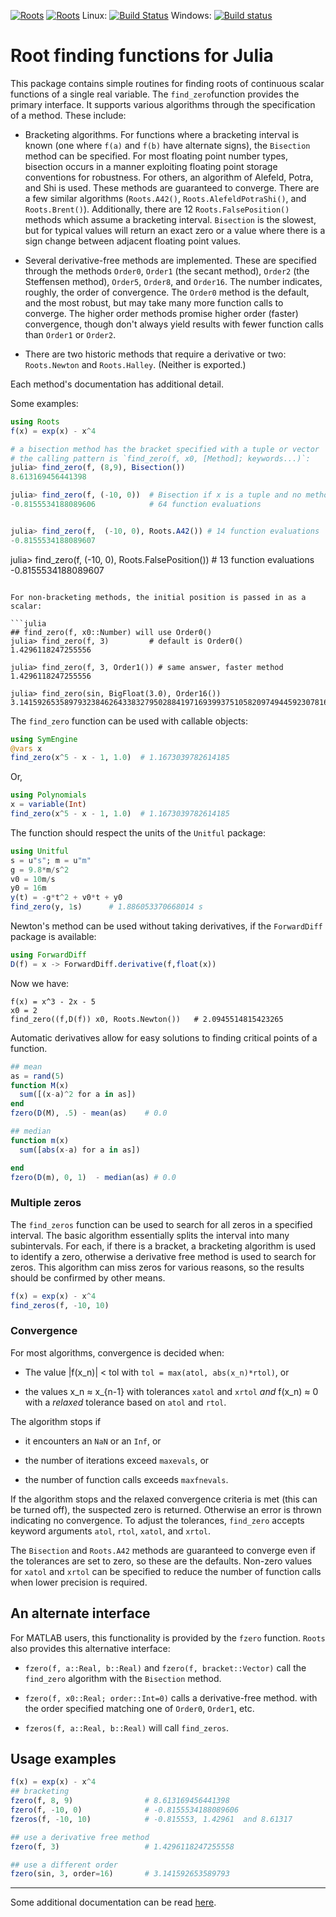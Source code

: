 [![Roots](http://pkg.julialang.org/badges/Roots_0.6.svg)](http://pkg.julialang.org/?pkg=Roots&ver=0.6)
[![Roots](http://pkg.julialang.org/badges/Roots_0.7.svg)](http://pkg.julialang.org/?pkg=Roots&ver=0.7)
Linux: [![Build Status](https://travis-ci.org/JuliaMath/Roots.jl.svg?branch=master)](https://travis-ci.org/JuliaMath/Roots.jl)
Windows: [![Build status](https://ci.appveyor.com/api/projects/status/goteuptn5kypafyl?svg=true)](https://ci.appveyor.com/project/jverzani/roots-jl)

# Root finding functions for Julia


This package contains simple routines for finding roots of continuous
scalar functions of a single real variable. The `find_zero`function provides the
primary interface. It supports various algorithms through the
specification of a method. These include:

* Bracketing algorithms. For functions where a bracketing interval is
  known (one where `f(a)` and `f(b)` have alternate signs), the
  `Bisection` method can be specified. For most floating point number
  types, bisection occurs in a manner exploiting floating point
  storage conventions for robustness. For others, an algorithm of Alefeld, Potra, and
  Shi is used. These methods are guaranteed to converge. There are a few
  similar algorithms (`Roots.A42()`, `Roots.AlefeldPotraShi()`, and `Roots.Brent()`).
  Additionally, there are 12 `Roots.FalsePosition()` methods which
  assume a bracketing interval. `Bisection` is the slowest, but for
  typical values will return an exact zero or a value where there is a
  sign change between adjacent floating point values.

* Several derivative-free methods are implemented. These are specified
  through the methods `Order0`, `Order1` (the secant method), `Order2`
  (the Steffensen method), `Order5`, `Order8`, and `Order16`. The
  number indicates, roughly, the order of convergence. The `Order0`
  method is the default, and the most robust, but may take many more
  function calls to converge. The higher order methods promise higher
  order (faster) convergence, though don't always yield results with
  fewer function calls than `Order1` or `Order2`.

* There are two historic methods that require a derivative or two:
  `Roots.Newton` and `Roots.Halley`. (Neither is exported.)

Each method's documentation has additional detail.

Some examples: 


```julia
using Roots
f(x) = exp(x) - x^4

# a bisection method has the bracket specified with a tuple or vector
# the calling pattern is `find_zero(f, x0, [Method]; keywords...)`:
julia> find_zero(f, (8,9), Bisection())
8.613169456441398

julia> find_zero(f, (-10, 0))  # Bisection if x is a tuple and no method
-0.8155534188089606            # 64 function evaluations


julia> find_zero(f,  (-10, 0), Roots.A42()) # 14 function evaluations
-0.8155534188089607
```

julia> find_zero(f, (-10, 0), Roots.FalsePosition())  # 13 function evaluations
-0.8155534188089607
```

For non-bracketing methods, the initial position is passed in as a
scalar:

```julia
## find_zero(f, x0::Number) will use Order0()
julia> find_zero(f, 3)         # default is Order0()
1.4296118247255556

julia> find_zero(f, 3, Order1()) # same answer, faster method
1.4296118247255556

julia> find_zero(sin, BigFloat(3.0), Order16())
3.141592653589793238462643383279502884197169399375105820974944592307816406286198
```


The `find_zero` function can be used with callable objects:

```julia
using SymEngine
@vars x
find_zero(x^5 - x - 1, 1.0)  # 1.1673039782614185
```

Or,

```julia
using Polynomials
x = variable(Int)
find_zero(x^5 - x - 1, 1.0)  # 1.1673039782614185
```

The function should respect the units of the `Unitful` package:

```julia
using Unitful
s = u"s"; m = u"m"
g = 9.8*m/s^2
v0 = 10m/s
y0 = 16m
y(t) = -g*t^2 + v0*t + y0
find_zero(y, 1s)      # 1.886053370668014 s
```

Newton's method can be used without taking derivatives, if the
`ForwardDiff` package is available:



```julia
using ForwardDiff
D(f) = x -> ForwardDiff.derivative(f,float(x))
```

Now we have:

```
f(x) = x^3 - 2x - 5
x0 = 2
find_zero((f,D(f)) x0, Roots.Newton())   # 2.0945514815423265
```

Automatic derivatives allow for easy solutions to finding critical
points of a function.

```julia
## mean
as = rand(5)
function M(x) 
  sum([(x-a)^2 for a in as])
end
fzero(D(M), .5) - mean(as)	  # 0.0

## median
function m(x) 
  sum([abs(x-a) for a in as])

end
fzero(D(m), 0, 1)  - median(as)	# 0.0
```

### Multiple zeros

The `find_zeros` function can be used to search for all zeros in a
specified interval. The basic algorithm essentially splits the interval into many
subintervals. For each, if there is a bracket, a bracketing algorithm
is used to identify a zero, otherwise a derivative free method is used
to search for zeros. This algorithm can miss zeros for various reasons, so the
results should be confirmed by other means.

```julia
f(x) = exp(x) - x^4
find_zeros(f, -10, 10)
```


### Convergence

For most algorithms, convergence is decided when:

* The value |f(x_n)| < tol with `tol = max(atol, abs(x_n)*rtol)`, or

* the values x_n ≈ x_{n-1} with tolerances `xatol` and `xrtol` *and*
  f(x_n) ≈ 0 with a *relaxed* tolerance based on `atol` and `rtol`.

The algorithm stops if

* it encounters an `NaN` or an `Inf`, or

* the number of iterations exceed `maxevals`, or

* the number of function calls exceeds `maxfnevals`.

If the algorithm stops and the relaxed convergence criteria is met
(this can be turned off), the suspected zero is returned. Otherwise an
error is thrown indicating no convergence. To adjust the tolerances,
`find_zero` accepts keyword arguments `atol`, `rtol`, `xatol`, and
`xrtol`.


The `Bisection` and `Roots.A42` methods are guaranteed to converge
even if the tolerances are set to zero, so these are the
defaults. Non-zero values for `xatol` and `xrtol` can be specified to
reduce the number of function calls when lower precision is required. 


## An alternate interface

For MATLAB users, this functionality is provided by the `fzero`
function. `Roots` also provides this alternative interface:


* `fzero(f, a::Real, b::Real)` and `fzero(f,
  bracket::Vector)` call the `find_zero` algorithm with the
  `Bisection` method.
  
* `fzero(f, x0::Real; order::Int=0)` calls a
  derivative-free method. with the order specified matching one of
  `Order0`, `Order1`, etc.
  
* `fzeros(f, a::Real, b::Real)` will call `find_zeros`.



## Usage examples

```julia
f(x) = exp(x) - x^4
## bracketing
fzero(f, 8, 9)		          # 8.613169456441398
fzero(f, -10, 0)		      # -0.8155534188089606
fzeros(f, -10, 10)            # -0.815553, 1.42961  and 8.61317 

## use a derivative free method
fzero(f, 3)			          # 1.4296118247255558

## use a different order
fzero(sin, 3, order=16)		  # 3.141592653589793
```





----

Some additional documentation can be read [here](http://nbviewer.ipython.org/url/github.com/JuliaLang/Roots.jl/blob/master/doc/roots.ipynb?create=1).
